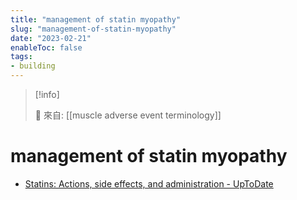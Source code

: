 ```yaml
---
title: "management of statin myopathy"
slug: "management-of-statin-myopathy"
date: "2023-02-21"
enableToc: false
tags:
- building
---
```


> [!info]
>
> 🌱 來自: [[muscle adverse event terminology]]

# management of statin myopathy

* [Statins: Actions, side effects, and administration - UpToDate](https://www.uptodate.com/contents/statins-actions-side-effects-and-administration?search=statin%20side%20effects&source=search_result&selectedTitle=2~142&usage_type=default&display_rank=1#)
